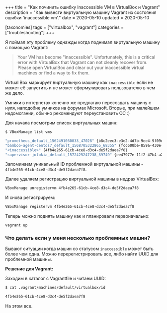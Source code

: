+++
title = "Как починить ошибку Inaccessible VM в VirtualBox и Vagrant"
description = "Как вывести виртуальную машину Vagrant из состояния ошибки 'inaccessible vm'."
date = 2020-05-10
updated = 2020-05-10

[taxonomies]
tags = ["virtualbox", "vagrant"]
categories = ["troubleshooting"]
+++

Я поймал эту проблему однажды когда поднимал виртуальную машину с помощью Vagrant:

> Your VM has become "inaccessible". Unfortunately, this is a critical error with VirtualBox that Vagrant 
> can not cleanly recover from. Please open VirtualBox and clear out your 
> inaccessible virtual machines or find a way to fix them.

Virtual Box маркирует виртуальную машину как `inaccessible` если не может её запустить и 
не может сформулировать пользователю в чем же дело.

Умники в интернетах конечно же предлагаю пересоздать машину с нуля, наподобие умников на форумах Microsoft. 
Вторые, при малейшем недомогании, обычно рекомендуют переустановить ОС :)

Для начала посмотрим список виртуальных машин:

```bash
$ VBoxManage list vms

"prometheus_default_1562491030033_47028" {b8c2eec3-e3e2-4d7b-9ee4-9f09d7691a71}
"bamboo-agent-centos7_default_1568705322865_68355" {fcc600be-859a-430e-8da2-f3ff8dfa2d9f}
"<inaccessible>" {4fb4e265-61cb-4ce8-d3c4-de5f2daea7f8}
"supervisor-jolokia_default_1572425247238_89749" {ee47977e-11f2-47b4-a2af-756cfff524f2}
```

Запоминаем уникальный ID проблемной виртуальной машины - `4fb4e265-61cb-4ce8-d3c4-de5f2daea7f8`. 

Далее удаляем регистрацию виртуальной машины в недрах VirtualBox:

```bash
VBoxManage unregistervm 4fb4e265-61cb-4ce8-d3c4-de5f2daea7f8
```

И снова регистрируем:

```bash
VBoxManage registervm 4fb4e265-61cb-4ce8-d3c4-de5f2daea7f8
```

Теперь можно поднять машину как и планировали первоначально:

```bash
vagrant up
```

### Что делать если у меня несколько проблемных машин?

Бывают ситуации когда машин со статусом `inaccessible` может быть более чем одна. Можно перерегистрировать все, либо
найти UUID для проблемной машины.

**Решение для Vagrant:**

Заходим в каталог с Vagrantfile и читаем UUID:

```bash
$ cat .vagrant/machines/default/virtualbox/id

4fb4e265-61cb-4ce8-d3c4-de5f2daea7f8
```

На этом все.
